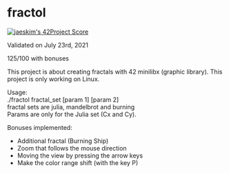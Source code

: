 # fractol

[![jaeskim's 42Project Score](https://badge42.herokuapp.com/api/project/cboutier/fract-ol)](https://github.com/JaeSeoKim/badge42)

Validated on July 23rd, 2021

125/100 with bonuses

This project is about creating fractals with 42 minilibx (graphic library).
This project is only working on Linux.

Usage:  
./fractol fractal_set [param 1] [param 2]  
fractal sets are julia, mandelbrot and burning  
Params are only for the Julia set (Cx and Cy).

Bonuses implemented: 
- Additional fractal (Burning Ship)  
- Zoom that follows the mouse direction  
- Moving the view by pressing the arrow keys  
- Make the color range shift (with the key P)
